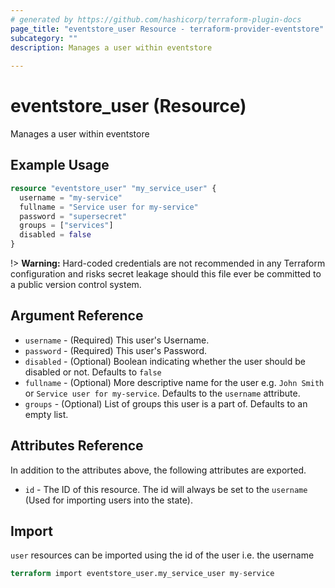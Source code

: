 ```yaml
---
# generated by https://github.com/hashicorp/terraform-plugin-docs
page_title: "eventstore_user Resource - terraform-provider-eventstore"
subcategory: ""
description: Manages a user within eventstore
  
---
```


# eventstore_user (Resource)
Manages a user within eventstore

## Example Usage
```terraform
resource "eventstore_user" "my_service_user" {
  username = "my-service"
  fullname = "Service user for my-service"
  password = "supersecret"
  groups = ["services"]
  disabled = false
}
```
!> **Warning:** Hard-coded credentials are not recommended in any Terraform
configuration and risks secret leakage should this file ever be committed to a
public version control system.

<!-- schema generated by tfplugindocs -->
## Argument Reference

- `username` - (Required) This user's Username.
- `password` - (Required) This user's Password.
- `disabled` - (Optional) Boolean indicating whether the user should be disabled or not. Defaults to `false`
- `fullname` - (Optional) More descriptive name for the user e.g. `John Smith` or `Service user for my-service`. Defaults to the `username` attribute.
- `groups` - (Optional) List of groups this user is a part of. Defaults to an empty list.

## Attributes Reference
In addition to the attributes above, the following attributes are exported.

- `id` - The ID of this resource. The id will always be set to the `username` (Used for importing users into the state).

## Import

`user` resources can be imported using the id of the user i.e. the username

```terraform
terraform import eventstore_user.my_service_user my-service
```
